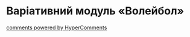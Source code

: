 <div id="hypercomments_widget" class="js-hypercomments-widget invisible"></div>

Варіативний модуль «Волейбол»
=============================



<div class="js-hypercomments-container">
    <a href="http://hypercomments.com" class="hc-link" title="comments widget">comments powered by HyperComments</a>
</div>